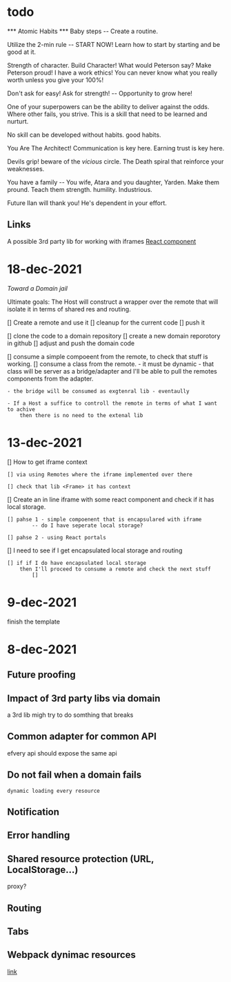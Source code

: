 # todo

*** Atomic Habits *** Baby steps -- Create a routine.

Utilize the 2-min rule -- START NOW! Learn how to start by starting and be good at it.

Strength of character. Build Character!
What would Peterson say? Make Peterson proud!
I have a work ethics! You can never know what you really worth unless you give your 100%!

Don't ask for easy! Ask for strength! -- Opportunity to grow here!

One of your superpowers can be the ability to deliver against the odds.
Where other fails, you strive. This is a skill that need to be learned and nurturt.

No skill can be developed without habits. good habits.

You Are The Architect! Communication is key here. Earning trust is key here.

Devils grip! beware of the *vicious* circle. The Death spiral that reinforce your weaknesses.

You have a family -- You wife, Atara and you daughter, Yarden. Make them pround.
Teach them strength. humility. Industrious.

Future Ilan will thank you! He's dependent in your effort.



## Links

A possible 3rd party lib for working with iframes
[React <Frame /> component](https://github.com/ryanseddon/react-frame-component)


# 18-dec-2021

*Toward a Domain jail*

Ultimate goals: The Host will construct a wrapper over the remote that will isolate it
in terms of shared res and routing.

[] Create a remote and use it
    [] cleanup for the current code
    [] push it

[] clone the code to a domain repository
    [] create a new domain reporotory in github
    [] adjust and push the domain code
   

    

[] consume a simple compoeent from the remote, to check that stuff is working.
[] consume a class from the remote.
    - it must be dynamic
    - that class will be server as a bridge/adapter
        and I'll be able to pull the remotes components from the adapter.

        
    - the bridge will be consumed as exgtenral lib - eventaully

    - If a Host a suffice to controll the remote in terms of what I want to achive
        then there is no need to the extenal lib

    
        


# 13-dec-2021

[] How to get iframe context

    [] via using Remotes where the iframe implemented over there

    [] check that lib <Frame> it has context

[] Create an in line iframe with some react component and check if it has local storage.

    [] pahse 1 - simple compoenent that is encapsulared with iframe
            -- do I have seperate local storage?

    [] pahse 2 - using React portals

[] I need to see if I get encapsulated local storage and routing

    [] if if I do have encapsulated local storage
        then I'll proceed to consume a remote and check the next stuff
            [] 

    



# 9-dec-2021

finish the template




# 8-dec-2021

## Future proofing

## Impact of 3rd party libs via domain
a 3rd lib migh try to do somthing that breaks

## Common adapter for common API
efvery api should expose the same api

## Do not fail when a domain fails
    dynamic loading every resource

## Notification

## Error handling

## Shared resource protection (URL, LocalStorage...)
proxy?

## Routing


## Tabs

## Webpack dynimac resources
[link](https://indepth.dev/posts/1483/demistifying-webpacks-import-function-using-dynamic-arguments)


